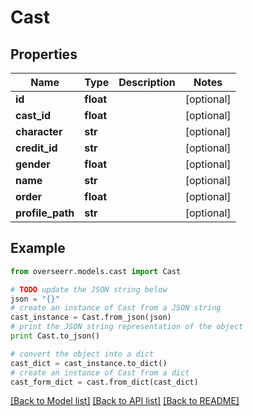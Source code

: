 # Cast


## Properties
Name | Type | Description | Notes
------------ | ------------- | ------------- | -------------
**id** | **float** |  | [optional] 
**cast_id** | **float** |  | [optional] 
**character** | **str** |  | [optional] 
**credit_id** | **str** |  | [optional] 
**gender** | **float** |  | [optional] 
**name** | **str** |  | [optional] 
**order** | **float** |  | [optional] 
**profile_path** | **str** |  | [optional] 

## Example

```python
from overseerr.models.cast import Cast

# TODO update the JSON string below
json = "{}"
# create an instance of Cast from a JSON string
cast_instance = Cast.from_json(json)
# print the JSON string representation of the object
print Cast.to_json()

# convert the object into a dict
cast_dict = cast_instance.to_dict()
# create an instance of Cast from a dict
cast_form_dict = cast.from_dict(cast_dict)
```
[[Back to Model list]](../README.md#documentation-for-models) [[Back to API list]](../README.md#documentation-for-api-endpoints) [[Back to README]](../README.md)



